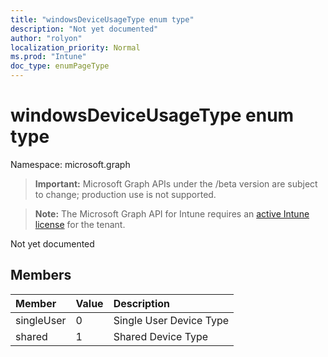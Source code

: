 ```yaml
---
title: "windowsDeviceUsageType enum type"
description: "Not yet documented"
author: "rolyon"
localization_priority: Normal
ms.prod: "Intune"
doc_type: enumPageType
---
```


# windowsDeviceUsageType enum type

Namespace: microsoft.graph

> **Important:** Microsoft Graph APIs under the /beta version are subject to change; production use is not supported.

> **Note:** The Microsoft Graph API for Intune requires an [active Intune license](https://go.microsoft.com/fwlink/?linkid=839381) for the tenant.

Not yet documented

## Members
|Member|Value|Description|
|:---|:---|:---|
|singleUser|0|Single User Device Type|
|shared|1|Shared Device Type|



